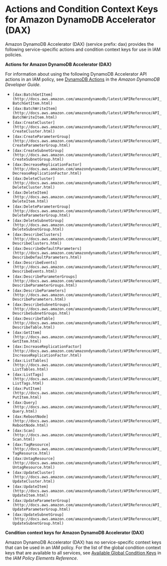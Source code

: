 # Actions and Condition Context Keys for Amazon DynamoDB Accelerator \(DAX\)<a name="list_dax"></a>

Amazon DynamoDB Accelerator \(DAX\) \(service prefix: dax\) provides the following service\-specific actions and condition context keys for use in IAM policies\.

**Actions for Amazon DynamoDB Accelerator \(DAX\)**

For information about using the following DynamoDB Accelerator API actions in an IAM policy, see [DynamoDB Actions](http://docs.aws.amazon.com/amazondynamodb/latest/developerguide/UsingIAMWithDDB.html#UsingWithActions) in the *Amazon DynamoDB Developer Guide*\.
+ `[dax:BatchGetItem](http://docs.aws.amazon.com/amazondynamodb/latest/APIReference/API_BatchGetItem.html)`
+ `[dax:BatchWriteItem](http://docs.aws.amazon.com/amazondynamodb/latest/APIReference/API_BatchWriteItem.html)`
+ `[dax:CreateCluster](http://docs.aws.amazon.com/amazondynamodb/latest/APIReference/API_CreateCluster.html)`
+ `[dax:CreateParameterGroup](http://docs.aws.amazon.com/amazondynamodb/latest/APIReference/API_CreateParameterGroup.html)`
+ `[dax:CreateSubnetGroup](http://docs.aws.amazon.com/amazondynamodb/latest/APIReference/API_CreateSubnetGroup.html)`
+ `[dax:DecreaseReplicationFactor](http://docs.aws.amazon.com/amazondynamodb/latest/APIReference/API_DecreaseReplicationFactor.html)`
+ `[dax:DeleteCluster](http://docs.aws.amazon.com/amazondynamodb/latest/APIReference/API_DeleteCluster.html)`
+ `[dax:DeleteItem](http://docs.aws.amazon.com/amazondynamodb/latest/APIReference/API_DeleteItem.html)`
+ `[dax:DeleteParameterGroup](http://docs.aws.amazon.com/amazondynamodb/latest/APIReference/API_DeleteParameterGroup.html)`
+ `[dax:DeleteSubnetGroup](http://docs.aws.amazon.com/amazondynamodb/latest/APIReference/API_DeleteSubnetGroup.html)`
+ `[dax:DescribeClusters](http://docs.aws.amazon.com/amazondynamodb/latest/APIReference/API_DescribeClusters.html)`
+ `[dax:DescribeDefaultParameters](http://docs.aws.amazon.com/amazondynamodb/latest/APIReference/API_DescribeDefaultParameters.html)`
+ `[dax:DescribeEvents](http://docs.aws.amazon.com/amazondynamodb/latest/APIReference/API_DescribeEvents.html)`
+ `[dax:DescribeParameterGroups](http://docs.aws.amazon.com/amazondynamodb/latest/APIReference/API_DescribeParameterGroups.html)`
+ `[dax:DescribeParameters](http://docs.aws.amazon.com/amazondynamodb/latest/APIReference/API_DescribeParameters.html)`
+ `[dax:DescribeSubnetGroups](http://docs.aws.amazon.com/amazondynamodb/latest/APIReference/API_DescribeSubnetGroups.html)`
+ `[dax:DescribeTable](http://docs.aws.amazon.com/amazondynamodb/latest/APIReference/API_DescribeTable.html)`
+ `[dax:GetItem](http://docs.aws.amazon.com/amazondynamodb/latest/APIReference/API_GetItem.html)`
+ `[dax:IncreaseReplicationFactor](http://docs.aws.amazon.com/amazondynamodb/latest/APIReference/API_IncreaseReplicationFactor.html)`
+ `[dax:ListTables](http://docs.aws.amazon.com/amazondynamodb/latest/APIReference/API_ListTables.html)`
+ `[dax:ListTags](http://docs.aws.amazon.com/amazondynamodb/latest/APIReference/API_ListTags.html)`
+ `[dax:PutItem](http://docs.aws.amazon.com/amazondynamodb/latest/APIReference/API_PutItem.html)`
+ `[dax:Query](http://docs.aws.amazon.com/amazondynamodb/latest/APIReference/API_Query.html)`
+ `[dax:RebootNode](http://docs.aws.amazon.com/amazondynamodb/latest/APIReference/API_RebootNode.html)`
+ `[dax:Scan](http://docs.aws.amazon.com/amazondynamodb/latest/APIReference/API_Scan.html)`
+ `[dax:TagResource](http://docs.aws.amazon.com/amazondynamodb/latest/APIReference/API_TagResource.html)`
+ `[dax:UntagResource](http://docs.aws.amazon.com/amazondynamodb/latest/APIReference/API_UntagResource.html)`
+ `[dax:UpdateCluster](http://docs.aws.amazon.com/amazondynamodb/latest/APIReference/API_UpdateCluster.html)`
+ `[dax:UpdateItem](http://docs.aws.amazon.com/amazondynamodb/latest/APIReference/API_UpdateItem.html)`
+ `[dax:UpdateParameterGroup](http://docs.aws.amazon.com/amazondynamodb/latest/APIReference/API_UpdateParameterGroup.html)`
+ `[dax:UpdateSubnetGroup](http://docs.aws.amazon.com/amazondynamodb/latest/APIReference/API_UpdateSubnetGroup.html)`

**Condition context keys for Amazon DynamoDB Accelerator \(DAX\)**

Amazon DynamoDB Accelerator \(DAX\) has no service\-specific context keys that can be used in an IAM policy\. For the list of the global condition context keys that are available to all services, see [Available Global Condition Keys](reference_policies_condition-keys.md#AvailableKeys) in the *IAM Policy Elements Reference*\.